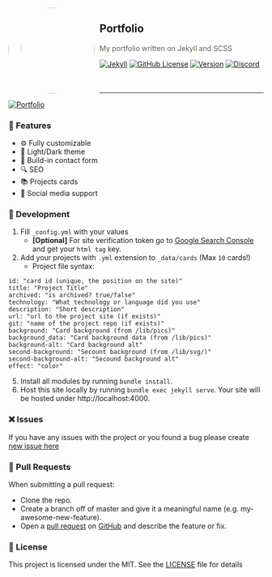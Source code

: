<img width="170" height="170" align="left" style="float: left; margin: 0 10px 0 0; border-radius: 50%;" src="https://media.discordapp.net/attachments/710425657003212810/933327129305821184/circle.png">  

## Portfolio
> My portfolio written on Jekyll and SCSS<br>

[![Jekyll](https://img.shields.io/github/deployments/igorkowalczyk/igorkowalczyk.github.io/github-pages?label=Deploy&style=flat-square&logo=github&color=%2334D058)](https://igorkowalczyk.github.io)
[![GitHub License](https://img.shields.io/github/license/igorkowalczyk/blog?color=%2334D058&logo=github&style=flat-square&label=License)](https://igorkowalczyk.github.io/license.txt)
[![Version](https://img.shields.io/github/v/release/igorkowalczyk/igorkowalczyk.github.io?color=%2334D058&logo=github&style=flat-square&label=Version)](https://github.com/igorkowalczyk/igorkowalczyk.github.io/releases)
[![Discord](https://img.shields.io/discord/666599184844980224?color=%2334D058&logo=discord&style=flat-square&logoColor=fff&label=Discord)](https://majobot.igorkowalczyk.repl.co/server)
<br><br><br>

---

[![Portfolio](https://raw.githubusercontent.com/IgorKowalczyk/igorkowalczyk.github.io/master/lib/pics/readme/portfolio.png)](https://igorkowalczyk.github.io)

### 🚀 Features
 - ⚙️ Fully customizable
 - 🌆 Light/Dark theme
 - 📝 Build-in contact form
 - 🔍 SEO
 - 📚 Projects cards
 - 💯 Social media support

### 🧱 Development
1. Fill `_config.yml` with your values
    * **[Optional]** For site verification token go to [Google Search Console](https://search.google.com/search-console) and get your `html tag` key.
2. Add your projects with `.yml` extension to `_data/cards` (Max `10` cards!)
     * Project file syntax:
```
id: "card id (unique, the position on the site)"
title: "Project Title"
archived: "is archived? true/false"
technology: "What technology or language did you use"
description: "Short description"
url: "url to the project site (if exists)"
git: "name of the project repo (if exists)"
background: "Card background (from /lib/pics)"
background_data: "Card background data (from /lib/pics)"
background-alt: "Card background alt"
second-background: "Secount background (from /lib/svg/)"
second-background-alt: "Secound background alt"
effect: "color"
```
5. Install all modules by running `bundle install`.
6. Host this site locally by running `bundle exec jekyll serve`. Your site will be hosted under http://localhost:4000.

### ❌ Issues
If you have any issues with the project or you found a bug please create [new issue here](https://github.com/igorkowalczyk/igorkowalczyk.github.io/issues)


### 📝 Pull Requests
When submitting a pull request:

- Clone the repo.
- Create a branch off of master and give it a meaningful name (e.g. my-awesome-new-feature).
- Open a [pull request](https://github.com/igorkowalczyk/igorkowalczyk.github.io/pulls) on [GitHub](https://github.com) and describe the feature or fix.

### 📃 License
This project is licensed under the MIT. See the [LICENSE](https://github.com/igorkowalczyk/igorkowalczyk.github.io/blob/master/license.md) file for details
